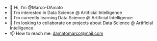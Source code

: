 - 👋 Hi, I’m @Marco-DAmato
- 👀 I’m interested in Data Science @ Artificial Intelligence
- 🌱 I’m currently learning Data Science @ Artificial Intelligence
- 💞️ I’m looking to collaborate on projects about Data Science @ Artificial Intelligence
- 📫 How to reach me: damatomarco@mail.com

<!---
Marco-DAmato/Marco-DAmato is a ✨ special ✨ repository because its `README.md` (this file) appears on your GitHub profile.
You can click the Preview link to take a look at your changes.
--->

